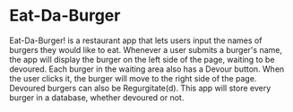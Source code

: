 # Eat-Da-Burger

Eat-Da-Burger! is a restaurant app that lets users input the names of burgers they would like to eat. Whenever a user submits a burger's name, the app will display the burger on the left side of the page, waiting to be devoured. Each burger in the waiting area also has a Devour button. When the user clicks it, the burger will move to the right side of the page. Devoured burgers can also be Regurgitate(d). This app will store every burger in a database, whether devoured or not.
